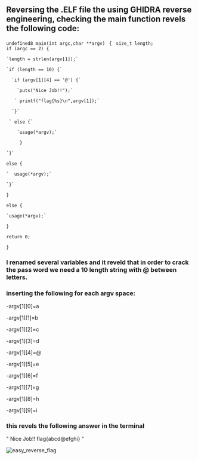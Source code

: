 ## Reversing the .ELF file the using GHIDRA reverse engineering, checking the main function revels the following code:

`undefined8 main(int argc,char **argv)
`
`{`
`  size_t length;
`  
 `if (argc == 2) {`
 
    `length = strlen(argv[1]);`
    
    `if (length == 10) {`
    
      `if (argv[1][4] == '@') {`
      
        `puts("Nice Job!!");`
        
       ` printf("flag{%s}\n",argv[1]);`
       
      `}`
      
     ` else {`
     
        `usage(*argv);`
        
 `     }`
 
    `}`
    
   `else {`

    `  usage(*argv);`
    
    `}`
    
  `}`
  
  `else {`
  
    `usage(*argv);`
    
  `}`
  
  `return 0;`
  
`}`

### I renamed several variables and it reveld that in order to crack the pass word we need a 10 length string with @ between letters.
### inserting the following for each argv space:

-argv[1][0]=a

-argv[1][1]=b

-argv[1][2]=c

-argv[1][3]=d

-argv[1][4]=@

-argv[1][5]=e

-argv[1][6]=f

-argv[1][7]=g

-argv[1][8]=h

-argv[1][9]=i


### this revels the following answer in the terminal 

"
Nice Job!!
flag{abcd@efghi}
"

![easy_reverse_flag](https://user-images.githubusercontent.com/30953572/184820208-cd49bfac-9469-447d-a470-37b4f63d155d.png)
